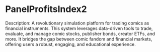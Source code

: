 # PanelProfitsIndex2
Description: A revolutionary simulation platform for trading comics as financial instruments. This system leverages data-driven tools to trade, evaluate, and manage comic stocks, publisher bonds, creator ETFs, and more. It bridges the gap between comic fandom and financial markets, offering users a robust, engaging, and educational experience.
